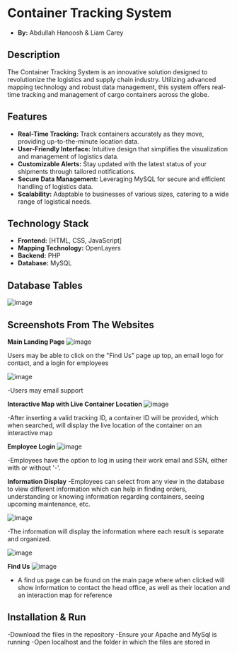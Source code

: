 # Container Tracking System
- **By:** Abdullah Hanoosh & Liam Carey
## Description
The Container Tracking System is an innovative solution designed to revolutionize the logistics and supply chain industry. Utilizing advanced mapping technology and robust data management, this system offers real-time tracking and management of cargo containers across the globe.

## Features
- **Real-Time Tracking:** Track containers accurately as they move, providing up-to-the-minute location data.
- **User-Friendly Interface:** Intuitive design that simplifies the visualization and management of logistics data.
- **Customizable Alerts:** Stay updated with the latest status of your shipments through tailored notifications.
- **Secure Data Management:** Leveraging MySQL for secure and efficient handling of logistics data.
- **Scalability:** Adaptable to businesses of various sizes, catering to a wide range of logistical needs.

## Technology Stack
- **Frontend:** [HTML, CSS, JavaScript]
- **Mapping Technology:** OpenLayers
- **Backend:** PHP
- **Database:** MySQL

## Database Tables
![image](https://github.com/abduh3131/Data_FinalProject/assets/94156984/63397887-706d-47bf-9a30-7eab43382628)

## Screenshots From The Websites
**Main Landing Page**
![image](https://github.com/abduh3131/Data_FinalProject/assets/94156984/8f07c3f6-0525-454e-9673-d8fb0d7a3db3)

Users may be able to click on the "Find Us" page up top, an email logo for contact, and a login for employees

![image](https://github.com/abduh3131/Data_FinalProject/assets/94156984/ba21718e-66ba-448f-a3e3-bc613c605190)

-Users may email support 

**Interactive Map with Live Container Location**
![image](https://github.com/abduh3131/Data_FinalProject/assets/94156984/f49ffba0-0923-415f-b432-4a5da718ddd8)

-After inserting a valid tracking ID, a container ID will be provided, which when searched, will display the live location of the container on an interactive map


**Employee Login**
![image](https://github.com/abduh3131/Data_FinalProject/assets/94156984/dd5862c6-75f9-4d55-a73b-dd99219e71d6)

-Employees have the option to log in using their work email and SSN, either with or without '-'.

**Information Display**
-Employees can select from any view in the database to view different information which can help in finding orders, understanding or knowing information regarding containers, seeing upcoming maintenance, etc.

![image](https://github.com/abduh3131/Data_FinalProject/assets/94156984/48b4f50d-0edc-41e2-8f29-c221fe77c35f)

-The information will display the information where each result is separate and organized.

![image](https://github.com/abduh3131/Data_FinalProject/assets/94156984/bda8b6bc-c96f-40ec-a8e3-02c954414f86)

**Find Us**
![image](https://github.com/abduh3131/Data_FinalProject/assets/94156984/4b0c3d04-45f7-4c94-92f7-14e6fadd7ad4)

- A find us page can be found on the main page where when clicked will show information to contact the head office, as well as their location and an interaction map for reference


## Installation & Run

-Download the files in the repository
-Ensure your Apache and MySql is running
-Open localhost and the folder in which the files are stored in


